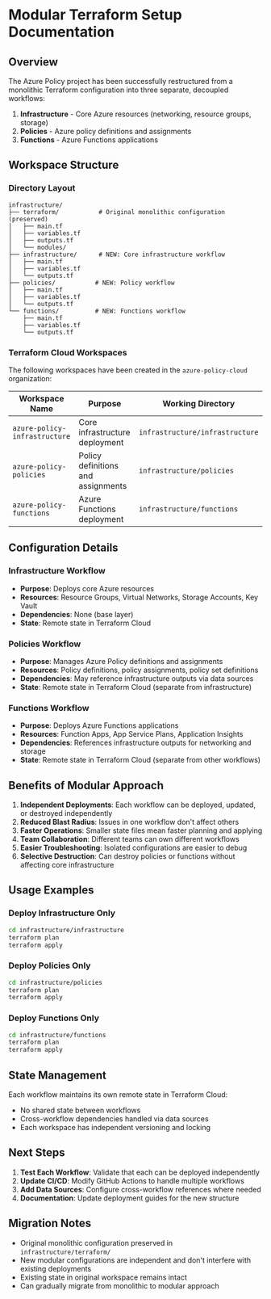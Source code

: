 # Modular Terraform Setup Documentation

## Overview

The Azure Policy project has been successfully restructured from a monolithic Terraform configuration into three separate, decoupled workflows:

1. **Infrastructure** - Core Azure resources (networking, resource groups, storage)
2. **Policies** - Azure policy definitions and assignments
3. **Functions** - Azure Functions applications

## Workspace Structure

### Directory Layout
```
infrastructure/
├── terraform/           # Original monolithic configuration (preserved)
│   ├── main.tf
│   ├── variables.tf
│   ├── outputs.tf
│   └── modules/
├── infrastructure/      # NEW: Core infrastructure workflow
│   ├── main.tf
│   ├── variables.tf
│   └── outputs.tf
├── policies/           # NEW: Policy workflow
│   ├── main.tf
│   ├── variables.tf
│   └── outputs.tf
└── functions/          # NEW: Functions workflow
    ├── main.tf
    ├── variables.tf
    └── outputs.tf
```

### Terraform Cloud Workspaces

The following workspaces have been created in the `azure-policy-cloud` organization:

| Workspace Name | Purpose | Working Directory |
|----------------|---------|-------------------|
| `azure-policy-infrastructure` | Core infrastructure deployment | `infrastructure/infrastructure` |
| `azure-policy-policies` | Policy definitions and assignments | `infrastructure/policies` |
| `azure-policy-functions` | Azure Functions deployment | `infrastructure/functions` |

## Configuration Details

### Infrastructure Workflow
- **Purpose**: Deploys core Azure resources
- **Resources**: Resource Groups, Virtual Networks, Storage Accounts, Key Vault
- **Dependencies**: None (base layer)
- **State**: Remote state in Terraform Cloud

### Policies Workflow
- **Purpose**: Manages Azure Policy definitions and assignments
- **Resources**: Policy definitions, policy assignments, policy set definitions
- **Dependencies**: May reference infrastructure outputs via data sources
- **State**: Remote state in Terraform Cloud (separate from infrastructure)

### Functions Workflow
- **Purpose**: Deploys Azure Functions applications
- **Resources**: Function Apps, App Service Plans, Application Insights
- **Dependencies**: References infrastructure outputs for networking and storage
- **State**: Remote state in Terraform Cloud (separate from other workflows)

## Benefits of Modular Approach

1. **Independent Deployments**: Each workflow can be deployed, updated, or destroyed independently
2. **Reduced Blast Radius**: Issues in one workflow don't affect others
3. **Faster Operations**: Smaller state files mean faster planning and applying
4. **Team Collaboration**: Different teams can own different workflows
5. **Easier Troubleshooting**: Isolated configurations are easier to debug
6. **Selective Destruction**: Can destroy policies or functions without affecting core infrastructure

## Usage Examples

### Deploy Infrastructure Only
```bash
cd infrastructure/infrastructure
terraform plan
terraform apply
```

### Deploy Policies Only
```bash
cd infrastructure/policies
terraform plan
terraform apply
```

### Deploy Functions Only
```bash
cd infrastructure/functions
terraform plan
terraform apply
```

## State Management

Each workflow maintains its own remote state in Terraform Cloud:
- No shared state between workflows
- Cross-workflow dependencies handled via data sources
- Each workspace has independent versioning and locking

## Next Steps

1. **Test Each Workflow**: Validate that each can be deployed independently
2. **Update CI/CD**: Modify GitHub Actions to handle multiple workflows
3. **Add Data Sources**: Configure cross-workflow references where needed
4. **Documentation**: Update deployment guides for the new structure

## Migration Notes

- Original monolithic configuration preserved in `infrastructure/terraform/`
- New modular configurations are independent and don't interfere with existing deployments
- Existing state in original workspace remains intact
- Can gradually migrate from monolithic to modular approach
